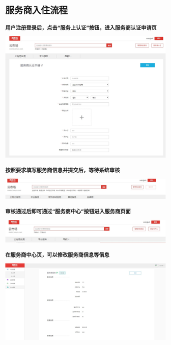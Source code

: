 # 服务商入住流程
### 用户注册登录后，点击“服务上认证”按钮，进入服务商认证申请页
![](/articles/yycloud/4-/ruzhu1.jpg)
### 按照要求填写服务商信息并提交后，等待系统审核
![](/articles/yycloud/4-/ruzhu2.jpg)
### 审核通过后即可通过“服务商中心”按钮进入服务商页面
![](/articles/yycloud/4-/ruzhu3.jpg)
### 在服务商中心页，可以修改服务商信息等信息
![](/articles/yycloud/4-/ruzhu4.jpg)